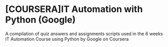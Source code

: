 # [COURSERA]IT Automation with Python (Google)
 A compilation of quiz answers and assignments scripts used in the 6 weeks IT Automation Course using Python by Google on Coursera 
